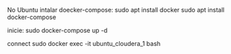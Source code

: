 No Ubuntu intalar doecker-compose:
sudo apt install docker
sudo apt install docker-compose

inicie:
sudo docker-compose up -d

connect
sudo docker exec -it ubuntu_cloudera_1 bash
